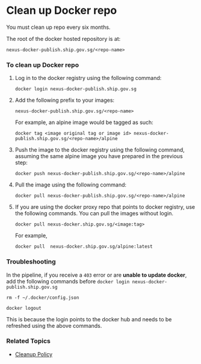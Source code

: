 # Clean up Docker repo

You must clean up repo every six months. 

The root of the docker hosted repository is at:

```
nexus-docker-publish.ship.gov.sg/<repo-name> 
```

### To clean up Docker repo

1. Log in to the docker registry using the following command:

    ```
    docker login nexus-docker-publish.ship.gov.sg
    ```

1. Add the following prefix to your images: 

    ```
    nexus-docker-publish.ship.gov.sg/<repo-name>
    ```

    For example, an alpine image would be tagged as such:

    ```
    docker tag <image original tag or image id> nexus-docker-publish.ship.gov.sg/<repo-name>/alpine
    ```

1. Push the image to the docker registry using the following command, assuming the same alpine image you have prepared in the previous step:

    ```
    docker push nexus-docker-publish.ship.gov.sg/<repo-name>/alpine
    ```

1. Pull the image using the following command:

    ```
    docker pull nexus-docker-publish.ship.gov.sg/<repo-name>/alpine
    ```

1. If you are using the docker proxy repo that points to docker registry, use the following commands. You can pull the images without login. 
    ```
    docker pull nexus-docker.ship.gov.sg/<image:tag>
    ```
    
    For example, 
    
    ```
    docker pull  nexus-docker.ship.gov.sg/alpine:latest
    ```

### Troubleshooting

In the pipeline, if you receive a `403` error or are **unable to update docker**, add the following commands before `docker login nexus-docker-publish.ship.gov.sg`

```
rm -f ~/.docker/config.json
```

```
docker logout
```

This is because the login points to the docker hub and needs to be refreshed using the above commands.

### Related Topics

- [Cleanup Policy](nexus-repository/nexus-repo-clean-up-policy)